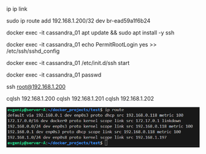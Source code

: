 ip ip link

sudo ip route add 192.168.1.200/32 dev br-ead59a1f6b24

docker exec -it cassandra_01 apt update && sudo apt install -y ssh

docker exec -it cassandra_01 echo PermitRootLogin yes >> /etc/ssh/sshd_config

docker exec -it cassandra_01 /etc/init.d/ssh start

docker exec -it cassandra_01 passwd

ssh root@192.168.1.200

cqlsh 192.168.1.200
cqlsh 192.168.1.201
cqlsh 192.168.1.202

![alt text](./images/image.png)
